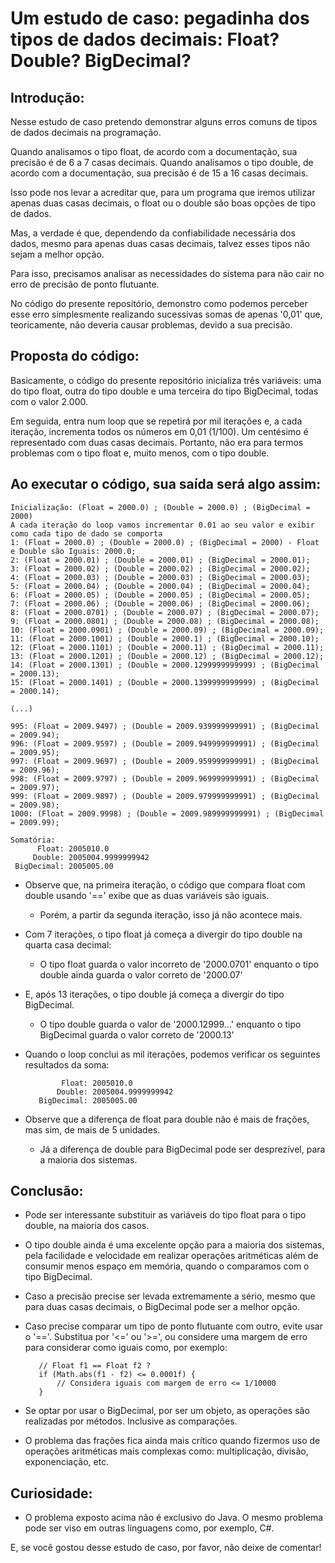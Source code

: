 # Um estudo de caso: pegadinha dos tipos de dados decimais: Float? Double? BigDecimal?

## Introdução:

Nesse estudo de caso pretendo demonstrar alguns erros comuns de tipos de dados decimais na programação.

Quando analisamos o tipo float, de acordo com a documentação, sua precisão é de 6 a 7 casas decimais.
Quando analisamos o tipo double, de acordo com a documentação, sua precisão é de 15 a 16 casas decimais.

Isso pode nos levar a acreditar que, para um programa que iremos utilizar apenas duas casas decimais, o float ou o double são boas opções de tipo de dados.

Mas, a verdade é que, dependendo da confiabilidade necessária dos dados, mesmo para apenas duas casas decimais, talvez esses tipos não sejam a melhor opção.

Para isso, precisamos analisar as necessidades do sistema para não cair no erro de precisão de ponto flutuante.

No código do presente repositório, demonstro como podemos perceber esse erro simplesmente realizando sucessivas somas de apenas '0,01' que, teoricamente, não deveria causar problemas, devido a sua precisão.

## Proposta do código:

Basicamente, o código do presente repositório inicializa três variáveis: uma do tipo float, outra do tipo double e uma terceira do tipo BigDecimal, todas com o valor 2.000.

Em seguida, entra num loop que se repetirá por mil iterações e, a cada iteração, incrementa todos os números em 0,01 (1/100). Um centésimo é representado com duas casas decimais. Portanto, não era para termos problemas com o tipo float e, muito menos, com o tipo double.


## Ao executar o código, sua saída será algo assim:



    Inicialização: (Float = 2000.0) ; (Double = 2000.0) ; (BigDecimal = 2000)
    A cada iteração do loop vamos incrementar 0.01 ao seu valor e exibir como cada tipo de dado se comporta
    1: (Float = 2000.0) ; (Double = 2000.0) ; (BigDecimal = 2000) - Float e Double são Iguais: 2000.0;
    2: (Float = 2000.01) ; (Double = 2000.01) ; (BigDecimal = 2000.01);
    3: (Float = 2000.02) ; (Double = 2000.02) ; (BigDecimal = 2000.02);
    4: (Float = 2000.03) ; (Double = 2000.03) ; (BigDecimal = 2000.03);
    5: (Float = 2000.04) ; (Double = 2000.04) ; (BigDecimal = 2000.04);
    6: (Float = 2000.05) ; (Double = 2000.05) ; (BigDecimal = 2000.05);
    7: (Float = 2000.06) ; (Double = 2000.06) ; (BigDecimal = 2000.06);
    8: (Float = 2000.0701) ; (Double = 2000.07) ; (BigDecimal = 2000.07);
    9: (Float = 2000.0801) ; (Double = 2000.08) ; (BigDecimal = 2000.08);
    10: (Float = 2000.0901) ; (Double = 2000.09) ; (BigDecimal = 2000.09);
    11: (Float = 2000.1001) ; (Double = 2000.1) ; (BigDecimal = 2000.10);
    12: (Float = 2000.1101) ; (Double = 2000.11) ; (BigDecimal = 2000.11);
    13: (Float = 2000.1201) ; (Double = 2000.12) ; (BigDecimal = 2000.12);
    14: (Float = 2000.1301) ; (Double = 2000.1299999999999) ; (BigDecimal = 2000.13);
    15: (Float = 2000.1401) ; (Double = 2000.1399999999999) ; (BigDecimal = 2000.14);
    
    (...)
    
    995: (Float = 2009.9497) ; (Double = 2009.939999999991) ; (BigDecimal = 2009.94);
    996: (Float = 2009.9597) ; (Double = 2009.949999999991) ; (BigDecimal = 2009.95);
    997: (Float = 2009.9697) ; (Double = 2009.959999999991) ; (BigDecimal = 2009.96);
    998: (Float = 2009.9797) ; (Double = 2009.969999999991) ; (BigDecimal = 2009.97);
    999: (Float = 2009.9897) ; (Double = 2009.979999999991) ; (BigDecimal = 2009.98);
    1000: (Float = 2009.9998) ; (Double = 2009.989999999991) ; (BigDecimal = 2009.99);
    
    Somatória:
          Float: 2005010.0
         Double: 2005004.9999999942
     BigDecimal: 2005005.00






- Observe que, na primeira iteração, o código que compara float com double usando '==' exibe que as duas variáveis são iguais.  
  - Porém, a partir da segunda iteração, isso já não acontece mais.


- Com 7 iterações, o tipo float já começa a divergir do tipo double na quarta casa decimal:  
  - O tipo float guarda o valor incorreto de '2000.0701' enquanto o tipo double ainda guarda o valor correto de '2000.07'


- E, após 13 iterações, o tipo double já começa a divergir do tipo BigDecimal.  
  - O tipo double guarda o valor de '2000.12999...' enquanto o tipo BigDecimal guarda o valor correto de '2000.13'


- Quando o loop conclui as mil iterações, podemos verificar os seguintes resultados da soma:

              Float: 2005010.0
             Double: 2005004.9999999942
         BigDecimal: 2005005.00

- Observe que a diferença de float para double não é mais de frações, mas sim, de mais de 5 unidades.
  - Já a diferença de double para BigDecimal pode ser desprezível, para a maioria dos sistemas.

## Conclusão:

   - Pode ser interessante substituir as variáveis do tipo float para o tipo double, na maioria dos casos.
   - O tipo double ainda é uma excelente opção para a maioria dos sistemas, pela facilidade e velocidade em realizar operações aritméticas além de consumir menos espaço em memória, quando o comparamos com o tipo BigDecimal.
   - Caso a precisão precise ser levada extremamente a sério, mesmo que para duas casas decimais, o BigDecimal pode ser a melhor opção.
   - Caso precise comparar um tipo de ponto flutuante com outro, evite usar o '=='.
        Substitua por '<=' ou '>=', ou considere uma margem de erro para considerar como iguais como, por exemplo:

            // Float f1 == Float f2 ?
            if (Math.abs(f1 - f2) <= 0.0001f) {
                // Considera iguais com margem de erro <= 1/10000
            }

   - Se optar por usar o BigDecimal, por ser um objeto, as operações são realizadas por métodos. Inclusive as comparações.
   - O problema das frações fica ainda mais crítico quando fizermos uso de operações aritméticas mais complexas como: multiplicação, divisão, exponenciação, etc.

## Curiosidade:

- O problema exposto acima não é exclusivo do Java. O mesmo problema pode ser viso em outras linguagens como, por exemplo, C#.

E, se você gostou desse estudo de caso, por favor, não deixe de comentar!